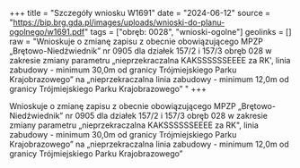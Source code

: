 +++
title = "Szczegóły wniosku W1691"
date = "2024-06-12"
source = "https://bip.brg.gda.pl/images/uploads/wnioski-do-planu-ogolnego/w1691.pdf"
tags = ["obręb: 0028", "wnioski-ogolne"]
geolinks = []
raw = "Wnioskuje o zmianę zapisu z obecnie obowiązującego MPZP „Brętowo-Niedźwiednik” nr 0905 dla działek 157/2 i 157/3 obręb 028 w zakresie zmiany parametru „nieprzekraczalna KAKSSSSSSEEEE za RK', linia zabudowy - minimum 30,0m od granicy Trójmiejskiego Parku Krajobrazowego” na „nieprzekraczalna linia zabudowy - minimum 12,0m od granicy Trójmiejskiego Parku Krajobrazowego” "
+++

Wnioskuje o zmianę zapisu z obecnie obowiązującego MPZP „Brętowo-Niedźwiednik”
nr 0905 dla działek 157/2 i 157/3 obręb 028 w zakresie zmiany parametru „nieprzekraczalna
KAKSSSSSSEEEE za
RK",
linia zabudowy - minimum 30,0m od granicy Trójmiejskiego Parku Krajobrazowego” na
„nieprzekraczalna linia zabudowy - minimum 12,0m od granicy Trójmiejskiego Parku
Krajobrazowego”



